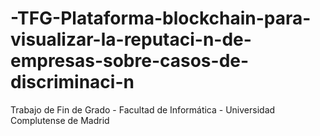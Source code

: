 # -TFG-Plataforma-blockchain-para-visualizar-la-reputaci-n-de-empresas-sobre-casos-de-discriminaci-n
Trabajo de Fin de Grado - Facultad de Informática - Universidad Complutense de Madrid 
